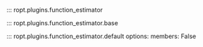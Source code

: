 ::: ropt.plugins.function_estimator

::: ropt.plugins.function_estimator.base

::: ropt.plugins.function_estimator.default
    options:
        members: False
